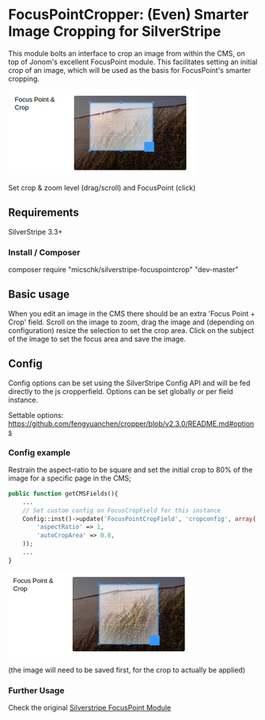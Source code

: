 # FocusPointCropper: (Even) Smarter Image Cropping for SilverStripe

This module bolts an interface to crop an image from within the CMS, on top of Jonom's excellent FocusPoint module.
This facilitates setting an initial crop of an image, which will be used as the basis for FocusPoint's smarter cropping.

![](screenshots/cropper_v2.png)

Set crop & zoom level (drag/scroll) and FocusPoint (click)

## Requirements

SilverStripe 3.3+

### Install / Composer

composer require "micschk/silverstripe-focuspointcrop" "dev-master"

## Basic usage

When you edit an image in the CMS there should be an extra 'Focus Point + Crop' field.
Scroll on the image to zoom, drag the image and (depending on configuration) resize the selection to set the crop area.
Click on the subject of the image to set the focus area and save the image.

## Config

Config options can be set using the SilverStripe Config API and will be fed directly to the js cropperfield.
Options can be set globally or per field instance.

Settable options: https://github.com/fengyuanchen/cropper/blob/v2.3.0/README.md#options

### Config example

Restrain the aspect-ratio to be square and set the initial crop to 80% of the image for a specific page in the CMS;

```php
public function getCMSFields(){
	...
	// Set custom config on FocusCropField for this instance
	Config::inst()->update('FocusPointCropField', 'cropconfig', array(
        'aspectRatio' => 1,
        'autoCropArea' => 0.8,
    ));
    ...
}
```

![](screenshots/config.png)

(the image will need to be saved first, for the crop to actually be applied)

### Further Usage

Check the original [Silverstripe FocusPoint Module](https://github.com/jonom/silverstripe-focuspoint)